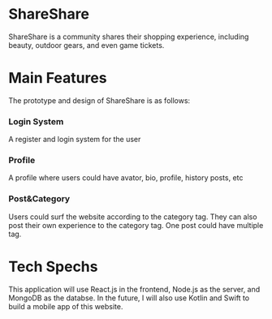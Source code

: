 # ShareShare
ShareShare is a community shares their shopping experience, including beauty, outdoor gears, and even game tickets.

# Main Features
The prototype and design of ShareShare is as follows:

### Login System
A register and login system for the user

### Profile
A profile where users could have avator, bio, profile, history posts, etc

### Post&Category
Users could surf the website according to the category tag. They can also post their own experience to the category tag. One post could have multiple tag.

# Tech Spechs
This application will use React.js in the frontend, Node.js as the server, and MongoDB as the databse. In the future, I will also use Kotlin and Swift to build a mobile app of this website.
